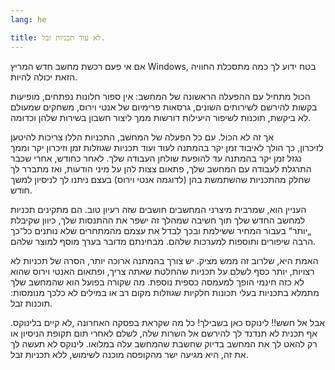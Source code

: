 ```yaml
---
lang: he

title: לא עוד תכניות זבל.
---
```


 אם אי פעם רכשת מחשב חדש המריץ Windows, בטח ידוע לך כמה מתסכלת החוויה הזאת יכולה להיות.

הכול מתחיל עם ההפעלה הראשונה של המחשב: אין ספור חלונות נפתחים, מופיעות בקשות להירשם 
לשירותים השונים, גרסאות פרימיום של אנטי וירוס, משחקים שמעולם לא ביקשת, תוכנות לשיפור היעילות 
דורשות ממך ליצור חשבון בשירות שלהן וכדומה.

 אך זה לא הכול. עם כל הפעלה של המחשב, התכניות הללו צריכות להיטען  
לזיכרון, כך הולך לאיבוד זמן יקר בהמתנה לעוד ועוד תכניות שגוזלות זמן וזיכרון יקר וממך נגזל זמן יקר בהמתנה עד להופעת שולחן העבודה שלך.
לאחר כחודש, אחרי שכבר התרגלת לעבודה עם המחשב שלך, פתאום צצות להן על מיני הודעות, ואז 
מתברר לך שחלק מהתכניות שהשתמשת בהן (לדוגמה אנטי וירוס) בעצם ניתנו לך לניסיון למשך חודש.

העניין הוא, שמרבית מיצרני המחשבים חושבים שזה רעיון טוב. הם מתקינים תכניות למחשב החדש שלך
תוך חשיבה שמהלך זה ישפר את ההתנסות שלך, כיוון שקיבלת „יותר“ בעבור המחיר ששילמת ובכך לבדל 
את עצמם מהמתחרים שלא נותנים כל־כך הרבה שיפורים ותוספות למערכות שלהם. מבחינתם מדובר 
בערך מוסף למוצר שלהם.

האמת היא, שלרוב זה ממש מציק. יש צורך בהמתנה ארוכה יותר, הסרה של תכניות לא רצויות, יותר כסף 
לשלם על תכניות שהחלטת שאתה צריך, ופתאום האנטי וירוס שהוא לא כזה חינמי הופך למעמסה כספית נוספת.
 מה שקורה בפועל הוא שהמחשב שלך מתמלא בתכניות בעלי תכונות חלקיות שגוזלות מקום רב או במילים לא כלכך מנומסות: תוכנות זבל.


אבל אל חשש!! לינוקס כאן בשבילך! כל מה שקראת בפסקה האחרונה ,לא קיים בלינוקס. אף תכנית לא
תנדנד לך להירשם אל השרות שלה, לשלם לאחרי תום תקופת הניסיון או רק להאט לך את המחשב בדיוק
שחשבת שהמחשב עלה במלואו. לינוקס לא תעשה לך את זה, היא מגיעה ישר מהקופסה מוכנה לשימוש,
ללא תכניות זבל.




